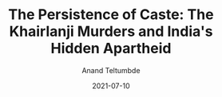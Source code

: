 ---
title: "The Persistence of Caste: The Khairlanji Murders and India's Hidden Apartheid"
author: "Anand Teltumbde"
date: 2021-07-10
draft: fasle
image: featured.jpg
suggesstion: mustread
reading: challenging, long
summary: "While the caste system has been formally abolished under the Indian constitution, according to official statistics, every eighteen minutes a crime is committed in India on a member of the dalit caste.  


The Persistence of Caste uses the shocking case of “Khairlanji,” the brutal murder of an entire Dalit family in 2006, to explode the myth that caste is a feudal relic, and argues that it has been well assimilated not only by capitalist India, but also Globalising India—spreading out through the diaspora. The author argues that anti-caste activism itself has reflected and reinforced the worst stereotypes, identifying foes and friends in obsolete terms, and that in post-independence India, the authority of Caste has found a new ally—the state and its police.  


This shocking and insightful new analysis will not only provide a fascinating introduction into the issue of caste in a globalised world, but will sharpen any readers' understanding of caste dynamics as they actually exist."
library_tags: ["caste"]
---